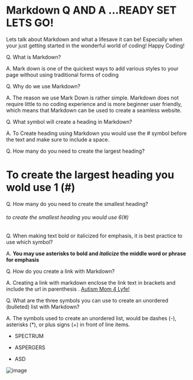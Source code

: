 # Markdown Q AND A ...READY SET LETS GO!
Lets talk about Markdown and what a lifesave it can be! Especially when your just getting started in the wonderful world of coding! Happy Coding!

Q. What is Markdown?
   
A. Mark down is one of the quickest ways to add various styles to your page without using traditional forms of coding  

Q. Why do we use Markdown?  

A. The reason we use Mark Down is rather simple. Markdown does not require little to no coding experience and is more beginner user friendly, which means that Markdown can be used to create a seamless website.  
     
Q. What symbol will create a heading in Markdown?

 A.  To Create heading using Markdown you would use the # symbol before the text and make sure to include a space.
   
 Q.  How many do you need to create the largest heading?  
 
   # To create the largest heading you wold use 1 (#)  
  
 Q. How many do you need to create the smallest heading?
    
  ###### to create the smallest heading you would use 6(#)
   
Q. When making text bold or italicized for emphasis, it is best practice to use which symbol?
    
  A.  **You may use asterisks to bold and ***italicize*** the middle word or phrase for emphasis**  
  
Q. How do you create a link with Markdown?  

    
A. Creating a link with markdown enclose the link text in brackets and  include the url in parenthesis .
 [Autism Mom 4 Lyfe!](https://Autismmom4lyfe!.com)  
 
Q. What are the three symbols you can use to create an unordered (bulleted) list with Markdown?  


A. The symbols used to create an unordered list, would be dashes (-), asterisks (*), or plus signs (+) in front of line items.
 * SPECTRUM  

 * ASPERGERS  

 * ASD  

![image](https://github.com/Candace23/reading-notes/assets/154105324/4ca91501-afdb-4b33-b2c7-3bc0b623e5e0)
